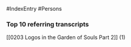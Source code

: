 #IndexEntry #Persons

### Top 10 referring transcripts
[[0203 Logos in the Garden of Souls Part 2]] (1)

